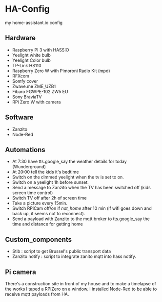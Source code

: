 # HA-Config
my home-assistant.io config
## Hardware
- Raspberry PI 3 with HASSIO
- Yeelight white bulb
- Yeelight Color bulb
- TP-Link HS110
- Raspberry Zero W with Pimoroni Radio Kit (mpd)
- RFXcom
- Somfy cover
- Zwave.me ZME_UZB1
- Fibaro FGWPE-102 ZW5 EU
- Sony BraviaTV
- RPi Zero W with camera

## Software
- Zanzito
- Node-Red

## Automations

- At 7:30 have tts.google_say the weather details for today (Wunderground)
- At 20:00 tell the kids it's bedtime
- Switch on the dimmed yeelight when the tv is set to on.
- Switch on a yeelight 1h before sunset.
- Send a message to Zanzito when the TV has been switched off (kids screen time control)
- Switch TV off after 2h of screen time
- Take a picture every 15min.
- Switch RPiCam off/on if _not_home_ after 10 min (if wifi goes down and back up, it seems not to reconnect).
- Send a payload with Zanzito to the mqtt broker to tts.google_say the time and distance for getting home

## Custom_components

- Stib : script to get Brussel's public transport data
- Zanzito notify : script to integrate zanito mqtt into hass notify.

## Pi camera
There's a construction site in front of my house and to make a timelapse of the works I taped a RPiZero on a window. I installed Node-Red to be able to receive mqtt payloads from HA.
